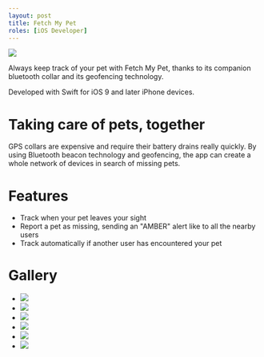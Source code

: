 ```yaml
---
layout: post
title: Fetch My Pet
roles: [iOS Developer]
---
```


![](/static/media/posts/FetchMyPet/fetch-banner.jpg)

Always keep track of your pet with Fetch My Pet, thanks to its companion bluetooth collar and its geofencing technology.

Developed with Swift for iOS 9 and later iPhone devices.

# Taking care of pets, together

GPS collars are expensive and require their battery drains really quickly. By using Bluetooth beacon technology and geofencing, the app can create a whole network of devices in search of missing pets. 

# Features

- Track when your pet leaves your sight
- Report a pet as missing, sending an "AMBER" alert like to all the nearby users
- Track automatically if another user has encountered your pet

# Gallery

<div id="postContentGallery">
	<ul>
		<li class="portrait">
			<img src="/static/media/posts/FetchMyPet/gallery/fetch-1.jpg">
		</li>
		<li class="portrait">
			<img src="/static/media/posts/FetchMyPet/gallery/fetch-2.jpg">
		</li>
		<li class="portrait">
			<img src="/static/media/posts/FetchMyPet/gallery/fetch-3.jpg">
		</li>
		<li class="portrait">
			<img src="/static/media/posts/FetchMyPet/gallery/fetch-4.jpg">
		</li>
		<li class="portrait">
			<img src="/static/media/posts/FetchMyPet/gallery/fetch-5.jpg">
		</li>
		<li class="portrait">
			<img src="/static/media/posts/FetchMyPet/gallery/fetch-6.jpg">
		</li>
	</ul>
</div>

